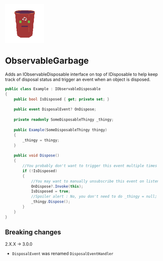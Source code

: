 ![ObservableGarbage](https://github.com/Moreault/ObservableGarbage/blob/master/observablegarbage.png)
# ObservableGarbage
Adds an IObservableDisposable interface on top of IDisposable to help keep track of disposal status and trigger an event when an object is disposed.

```c#
public class Example : IObservableDisposable
{
    public bool IsDisposed { get; private set; }

    public event DisposalEvent? OnDispose;

    private readonly SomeDisposableThingy _thingy;

    public Example(SomeDisposableThingy thingy)
    {
        _thingy = thingy;
    }

    public void Dispose()
    {
        //You probably don't want to trigger this event multiple times for the same object
        if (!IsDisposed)
        {
            //You may want to manually unsubscribe this event on listeners after this to ensure proper disposal
            OnDispose?.Invoke(this);
            IsDisposed = true;
            //Spoiler alert : No, you don't need to do _thingy = null;
            _thingy.Dispose();
        }
    }
}
```

## Breaking changes
2.X.X -> 3.0.0
* `DisposalEvent` was renamed `DisposalEventHandler`